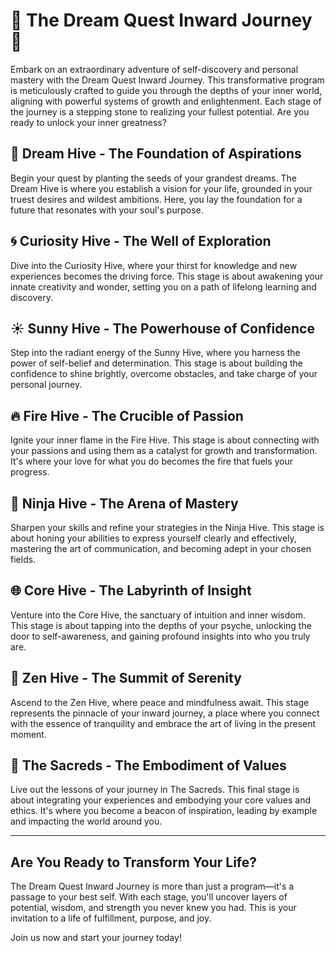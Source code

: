 # 🌟 The Dream Quest Inward Journey 🌟

Embark on an extraordinary adventure of self-discovery and personal mastery with the Dream Quest Inward Journey. This transformative program is meticulously crafted to guide you through the depths of your inner world, aligning with powerful systems of growth and enlightenment. Each stage of the journey is a stepping stone to realizing your fullest potential. Are you ready to unlock your inner greatness?

## 🌱 Dream Hive - The Foundation of Aspirations
Begin your quest by planting the seeds of your grandest dreams. The Dream Hive is where you establish a vision for your life, grounded in your truest desires and wildest ambitions. Here, you lay the foundation for a future that resonates with your soul's purpose.

## 🌀 Curiosity Hive - The Well of Exploration
Dive into the Curiosity Hive, where your thirst for knowledge and new experiences becomes the driving force. This stage is about awakening your innate creativity and wonder, setting you on a path of lifelong learning and discovery.

## ☀️ Sunny Hive - The Powerhouse of Confidence
Step into the radiant energy of the Sunny Hive, where you harness the power of self-belief and determination. This stage is about building the confidence to shine brightly, overcome obstacles, and take charge of your personal journey.

## 🔥 Fire Hive - The Crucible of Passion
Ignite your inner flame in the Fire Hive. This stage is about connecting with your passions and using them as a catalyst for growth and transformation. It's where your love for what you do becomes the fire that fuels your progress.

## 🥷 Ninja Hive - The Arena of Mastery
Sharpen your skills and refine your strategies in the Ninja Hive. This stage is about honing your abilities to express yourself clearly and effectively, mastering the art of communication, and becoming adept in your chosen fields.

## 🌐 Core Hive - The Labyrinth of Insight
Venture into the Core Hive, the sanctuary of intuition and inner wisdom. This stage is about tapping into the depths of your psyche, unlocking the door to self-awareness, and gaining profound insights into who you truly are.

## 🧘 Zen Hive - The Summit of Serenity
Ascend to the Zen Hive, where peace and mindfulness await. This stage represents the pinnacle of your inward journey, a place where you connect with the essence of tranquility and embrace the art of living in the present moment.

## 🌟 The Sacreds - The Embodiment of Values
Live out the lessons of your journey in The Sacreds. This final stage is about integrating your experiences and embodying your core values and ethics. It's where you become a beacon of inspiration, leading by example and impacting the world around you.

---

## Are You Ready to Transform Your Life?

The Dream Quest Inward Journey is more than just a program—it's a passage to your best self. With each stage, you'll uncover layers of potential, wisdom, and strength you never knew you had. This is your invitation to a life of fulfillment, purpose, and joy.

Join us now and start your journey today!
